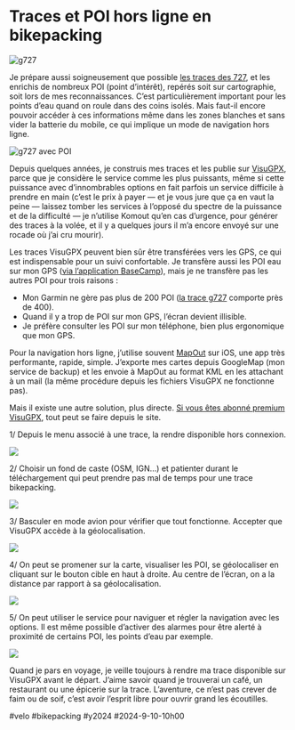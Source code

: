 # Traces et POI hors ligne en bikepacking

![g727](_i/2024-08-19-155959-Castanet-le-Haut.webp)

Je prépare aussi soigneusement que possible [les traces des 727](https://727bikepacking.fr/), et les enrichis de nombreux POI (point d’intérêt), repérés soit sur cartographie, soit lors de mes reconnaissances. C’est particulièrement important pour les points d’eau quand on roule dans des coins isolés. Mais faut-il encore pouvoir accéder à ces informations même dans les zones blanches et sans vider la batterie du mobile, ce qui implique un mode de navigation hors ligne.

![g727 avec POI](_i/g727.webp)

Depuis quelques années, je construis mes traces et les publie sur [VisuGPX](https://www.visugpx.com/), parce que je considère le service comme les plus puissants, même si cette puissance avec d’innombrables options en fait parfois un service difficile à prendre en main (c’est le prix à payer — et je vous jure que ça en vaut la peine — laissez tomber les services à l’opposé du spectre de la puissance et de la difficulté — je n’utilise Komout qu’en cas d’urgence, pour générer des traces à la volée, et il y a quelques jours il m’a encore envoyé sur une rocade où j’ai cru mourir).

Les traces VisuGPX peuvent bien sûr être transférées vers les GPS, ce qui est indispensable pour un suivi confortable. Je transfère aussi les POI eau sur mon GPS ([via l’application BaseCamp](https://tcrouzet.com/2023/02/10/comment-installer-une-trace-sur-garmin/)), mais je ne transfère pas les autres POI pour trois raisons :

* Mon Garmin ne gère pas plus de 200 POI ([la trace g727](https://727bikepacking.fr/g727/) comporte près de 400).
* Quand il y a trop de POI sur mon GPS, l’écran devient illisible.
* Je préfère consulter les POI sur mon téléphone, bien plus ergonomique que mon GPS.

Pour la navigation hors ligne, j’utilise souvent [MapOut](https://mapout.app/) sur iOS, une app très performante, rapide, simple. J’exporte mes cartes depuis GoogleMap (mon service de backup) et les envoie à MapOut au format KML en les attachant à un mail (la même procédure depuis les fichiers VisuGPX ne fonctionne pas).

Mais il existe une autre solution, plus directe. [Si vous êtes abonné premium VisuGPX](https://www.visugpx.com/premium/), tout peut se faire depuis le site.

1/ Depuis le menu associé à une trace, la rendre disponible hors connexion.

 ![](_i/IMG_6888.png)

 2/ Choisir un fond de caste (OSM, IGN…) et patienter durant le téléchargement qui peut prendre pas mal de temps pour une trace bikepacking.

![](_i/IMG_6891.png)

3/ Basculer en mode avion pour vérifier que tout fonctionne. Accepter que VisuGPX accède à la géolocalisation.

![](_i/IMG_6892.png)

4/ On peut se promener sur la carte, visualiser les POI, se géolocaliser en cliquant sur le bouton cible en haut à droite. Au centre de l’écran, on a la distance par rapport à sa géolocalisation. 

![](_i/IMG_6893.png)

5/ On peut utiliser le service pour naviguer et régler la navigation avec les options. Il est même possible d’activer des alarmes pour être alerté à proximité de certains POI, les points d’eau par exemple.

![](_i/IMG_6894.png)

Quand je pars en voyage, je veille toujours à rendre ma trace disponible sur VisuGPX avant le départ. J’aime savoir quand je trouverai un café, un restaurant ou une épicerie sur la trace. L’aventure, ce n’est pas crever de faim ou de soif, c’est avoir l’esprit libre pour ouvrir grand les écoutilles.

#velo #bikepacking #y2024 #2024-9-10-10h00
